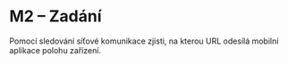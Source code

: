 # M2 – Zadání

Pomocí sledování síťové komunikace zjisti, na kterou URL odesílá mobilní aplikace polohu zařízení.

